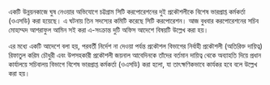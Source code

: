একটি উন্নয়নকাজে ঘুষ নেওয়ার অভিযোগে চট্টগ্রাম সিটি করপোরেশনের দুই প্রকৌশলীকে বিশেষ ভারপ্রাপ্ত কর্মকর্তা (ওএসডি) করা হয়েছে। এ ঘটনায় তিন সদস্যের কমিটি করেছে সিটি করপোরেশন। আজ বুধবার করপোরেশনের সচিব মোহাম্মদ আশরাফুল আমিন সই করা এ-সংক্রান্ত দুটি অফিস আদেশে বিষয়টি উল্লেখ করা হয়।

এর মধ্যে একটি আদেশে বলা হয়, পরবর্তী নির্দেশ না দেওয়া পর্যন্ত প্রকৌশল বিভাগের নির্বাহী প্রকৌশলী (অতিরিক্ত দায়িত্ব) রিফাতুল করিম চৌধুরী এবং উপসহকারী প্রকৌশলী জয়নাল আবেদিনকে তাঁদের বর্তমান দায়িত্ব থেকে অব্যাহতি দিয়ে প্রধান কার্যালয়ে সচিবালয় বিভাগে বিশেষ ভারপ্রাপ্ত কর্মকর্তা (ওএসডি) করা হলো, যা তাৎক্ষণিকভাবে কার্যকর হবে বলে উল্লেখ করা হয়।
